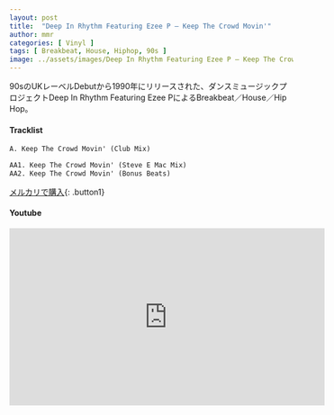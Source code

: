 ```yaml
---
layout: post
title:  "Deep In Rhythm Featuring Ezee P – Keep The Crowd Movin'"
author: mmr
categories: [ Vinyl ]
tags: [ Breakbeat, House, Hiphop, 90s ]
image: ../assets/images/Deep In Rhythm Featuring Ezee P – Keep The Crowd Movin.jpg
---
```


90sのUKレーベルDebutから1990年にリリースされた、ダンスミュージックプロジェクトDeep In Rhythm Featuring Ezee PによるBreakbeat／House／Hip Hop。

#### Tracklist
```md
A. Keep The Crowd Movin' (Club Mix)

AA1. Keep The Crowd Movin' (Steve E Mac Mix)
AA2. Keep The Crowd Movin' (Bonus Beats)
```

[メルカリで購入](https://jp.mercari.com/item/m85922419772?afid=6142608987){: .button1}

#### Youtube
<iframe width="560" height="315" src="https://www.youtube.com/embed/YdM1FikOdN8?si=i0w3EaE-c5sRY4Ks" title="YouTube video player" frameborder="0" allow="accelerometer; autoplay; clipboard-write; encrypted-media; gyroscope; picture-in-picture; web-share" referrerpolicy="strict-origin-when-cross-origin" allowfullscreen></iframe>